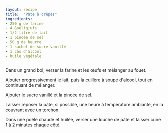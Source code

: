 ```yaml
---
layout: recipe
title:  "Pâte à crêpes"
ingredients:
- 250 g de farine
- 4 &oelig;ufs
- 1/2 litre de lait
- 1 pincée de sel
- 50 g de beurre
- 1 sachet de sucre vanillé
- 1 càs d'alcool
- huile végétale
---
```


Dans un grand bol, verser la farine et les &oelig;ufs et mélanger au fouet.

Ajouter progressivement le lait, puis la cuillère à soupe d'alcool, tout en continuant de mélanger.

Ajouter le sucre vanillé et la pincée de sel.

Laisser reposer la pâte, si possible, une heure à température ambiante, en la couvrant avec un torchon.

Dans une poêle chaude et huilée, verser une louche de pâte et laisser cuire 1 à 2 minutes chaque côté.
